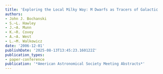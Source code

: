 ```yaml
---
title: 'Exploring the Local Milky Way: M Dwarfs as Tracers of Galactic Populations'
authors:
- John J. Bochanski
- S.~L. Hawley
- J.~A. Munn
- K.~R. Covey
- A.~A. West
- L.~M. Walkowicz
date: '2006-12-01'
publishDate: '2025-08-13T13:45:23.160122Z'
publication_types:
- paper-conference
publication: '*American Astronomical Society Meeting Abstracts*'
---
```

